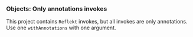 ### Objects: Only annotations invokes

This project contains `Reflekt` invokes, but all invokes are only annotations. 
Use one `withAnnotations` with one argument.
